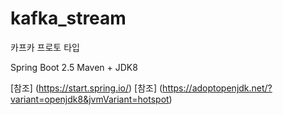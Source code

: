 # kafka_stream
카프카 프로토 타입


Spring Boot 2.5 Maven + JDK8

[참조] (https://start.spring.io/)
[참조] (https://adoptopenjdk.net/?variant=openjdk8&jvmVariant=hotspot)
